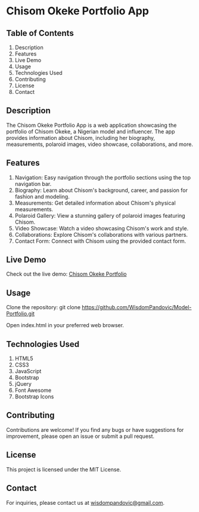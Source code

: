 # Chisom Okeke Portfolio App

## Table of Contents
1. Description
2. Features
3. Live Demo
4. Usage
5. Technologies Used
6. Contributing
7. License
8. Contact

## Description
The Chisom Okeke Portfolio App is a web application showcasing the portfolio of Chisom Okeke, a Nigerian model and influencer. The app provides information about Chisom, including her biography, measurements, polaroid images, video showcase, collaborations, and more.

## Features
1. Navigation: Easy navigation through the portfolio sections using the top navigation bar.
2. Biography: Learn about Chisom's background, career, and passion for fashion and modeling.
3. Measurements: Get detailed information about Chisom's physical measurements.
4. Polaroid Gallery: View a stunning gallery of polaroid images featuring Chisom.
5. Video Showcase: Watch a video showcasing Chisom's work and style.
6. Collaborations: Explore Chisom's collaborations with various partners.
7. Contact Form: Connect with Chisom using the provided contact form.

## Live Demo
Check out the live demo: [Chisom Okeke Portfolio](https://wisdompandovic.github.io/Model-Portfolio/)

## Usage
Clone the repository: git clone https://github.com/WisdomPandovic/Model-Portfolio.git

Open index.html in your preferred web browser.

## Technologies Used
1. HTML5
2. CSS3
3. JavaScript
4. Bootstrap
5. jQuery
6. Font Awesome
7. Bootstrap Icons

## Contributing
Contributions are welcome! If you find any bugs or have suggestions for improvement, please open an issue or submit a pull request.

## License
This project is licensed under the MIT License.

## Contact
For inquiries, please contact us at wisdompandovic@gmail.com.
